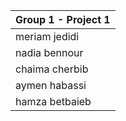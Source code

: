 | Group 1 - Project 1      |
|--------------------------|
| meriam jedidi |
| nadia bennour |
| chaima cherbib |
| aymen habassi  |
| hamza betbaieb |
